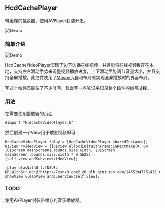 HcdCachePlayer
----

带缓存的播放器，使用AVPlayer封装开发。

![Demo](https://raw.githubusercontent.com/Jvaeyhcd/HcdCachePlayer/master/screen.gif)

### 简单介绍

![Demo](https://github.com/Jvaeyhcd/HcdDateTimePicker/blob/master/HCDDateTimePickerView/demo.gif)

HcdCacheVideoPlayer实现了边下边播在线视频，并且能将在线视频缓存在本地，支持左右滑动手势来调整视频播放进度，上下滑动手势调节音量大小，并且支持全屏播放。此控件使用了[Masonry](https://github.com/SnapKit/Masonry)自动布局来实现全屏播放时的界面布局。

写这个控件还是花了不少时间，我会写一点笔记来记录整个控件的编写过程。

### 用法
在需要使用播放器的页面
``` objc
#import "HcdCacheVideoPlayer.h"
```
然后创建一个View用于放置视频即可
``` objc
HcdCacheVideoPlayer *play = [HcdCacheVideoPlayer sharedInstance];
UIView *videoView = [[UIView alloc]initWithFrame:CGRectMake(0, 64, [UIScreen mainScreen].bounds.size.width, [UIScreen mainScreen].bounds.size.width * 0.5625)];
[self.view addSubview:videoView];

[play playWithUrl:[NSURL URLWithString:@"http://7xsnx0.com2.z0.glb.qiniucdn.com/14651947751451.mp4"] showView:videoView andSuperView:self.view];
```

### TODO

使用AVPlayer封装带缓存的音乐播放器。
